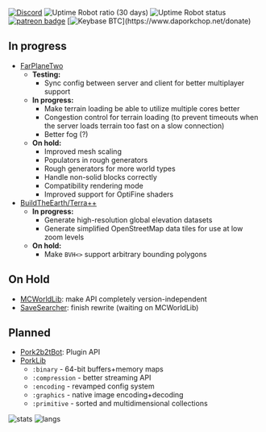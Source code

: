 [![Discord](https://img.shields.io/discord/428813657816956929?color=7289DA&label=discord)](https://discord.gg/FrBHHCk)
![Uptime Robot ratio (30 days)](https://img.shields.io/uptimerobot/ratio/m787908862-2276b40426acf2ff58677e3f)
![Uptime Robot status](https://img.shields.io/uptimerobot/status/m787908862-2276b40426acf2ff58677e3f)
[![patreon badge](https://img.shields.io/badge/dynamic/json?color=e64413&label=patreon&query=data.attributes.patron_count&suffix=%20patrons&url=https%3A%2F%2Fwww.patreon.com%2Fapi%2Fcampaigns%2F727078)](https://www.patreon.com/DaPorkchop_)
[![Keybase BTC](https://img.shields.io/keybase/btc/DaPorkchop_)](https://www.daporkchop.net/donate)

## In progress
- [FarPlaneTwo](https://github.com/PorkStudios/FarPlaneTwo)
  - **Testing:**
    - Sync config between server and client for better multiplayer support
  - **In progress:**
    - Make terrain loading be able to utilize multiple cores better
    - Congestion control for terrain loading (to prevent timeouts when the server loads terrain too fast on a slow connection)
    - Better fog (?)
  - **On hold:**
    - Improved mesh scaling
    - Populators in rough generators
    - Rough generators for more world types
    - Handle non-solid blocks correctly
    - Compatibility rendering mode
    - Improved support for OptiFine shaders
- [BuildTheEarth/Terra++](https://github.com/BuildTheEarth/terraplusplus)
  - **In progress:**
    - Generate high-resolution global elevation datasets
    - Generate simplified OpenStreetMap data tiles for use at low zoom levels
  - **On hold:**
    - Make `BVH<>` support arbitrary bounding polygons

## On Hold
- [MCWorldLib](https://github.com/PorkStudios/MCWorldLib): make API completely version-independent
- [SaveSearcher](https://github.com/DaMatrix/SaveSearcher): finish rewrite (waiting on MCWorldLib)

## Planned
- [Pork2b2tBot](https://github.com/PorkStudios/Pork2b2tBot): Plugin API
- [PorkLib](https://github.com/PorkStudios/PorkLib)
  - `:binary` - 64-bit buffers+memory maps
  - `:compression` - better streaming API
  - `:encoding` - revamped config system
  - `:graphics` - native image encoding+decoding
  - `:primitive` - sorted and multidimensional collections

![stats](https://github-readme-stats.vercel.app/api?username=DaMatrix&show_icons=true&theme=dark&hide_border=true&hide_rank=true)
![langs](https://github-readme-stats.vercel.app/api/top-langs/?username=DaMatrix&layout=compact&theme=dark&hide_border=true)
